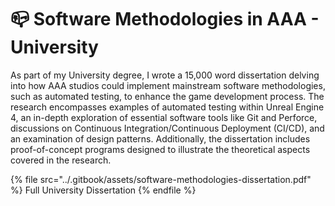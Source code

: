 # 📪 Software Methodologies in AAA - University

As part of my University degree, I wrote a 15,000 word dissertation delving into how AAA studios could implement mainstream software methodologies, such as automated testing, to enhance the game development process. The research encompasses examples of automated testing within Unreal Engine 4, an in-depth exploration of essential software tools like Git and Perforce, discussions on Continuous Integration/Continuous Deployment (CI/CD), and an examination of design patterns. Additionally, the dissertation includes proof-of-concept programs designed to illustrate the theoretical aspects covered in the research.

{% file src="../.gitbook/assets/software-methodologies-dissertation.pdf" %}
Full University Dissertation
{% endfile %}
